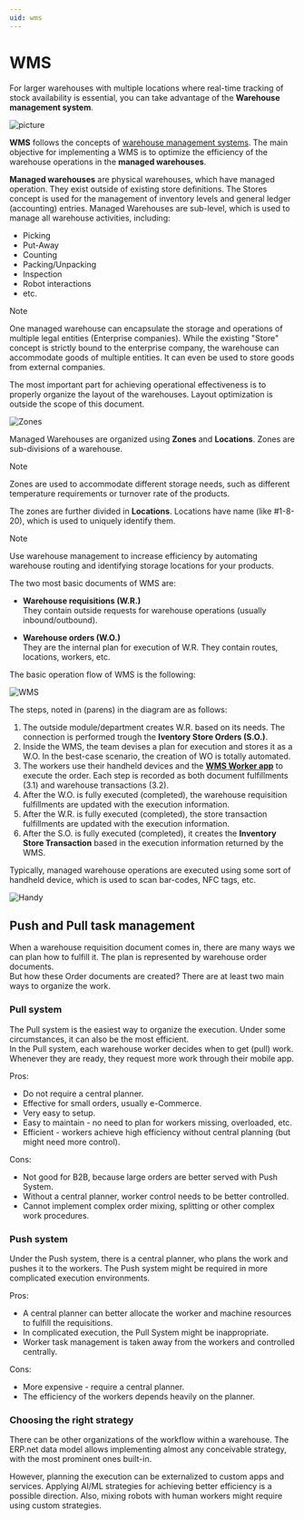 ```yaml
---
uid: wms
---
```


# WMS 

For larger warehouses with multiple locations where real-time tracking of stock availability is essential, you can take advantage of the **Warehouse management system**. 

![picture](pictures/WMS_View_21_02.png)

**WMS** follows the concepts of [warehouse management systems](https://en.wikipedia.org/wiki/Warehouse_management_system). The main objective for implementing a WMS is to optimize the efficiency of the warehouse operations in the **managed warehouses**.

**Managed warehouses** are physical warehouses, which have managed operation. They exist outside of existing store definitions. The Stores concept is used for the management of inventory levels and general ledger (accounting) entries. Managed Warehouses are sub-level, which is used to manage all warehouse activities, including:

- Picking
- Put-Away
- Counting
- Packing/Unpacking
- Inspection
- Robot interactions
- etc.

> [!NOTE]
> One managed warehouse can encapsulate the storage and operations of multiple legal entities (Enterprise companies). While the existing "Store" concept is strictly bound to the enterprise company, the warehouse can accommodate goods of multiple entities. It can even be used to store goods from external companies.

The most important part for achieving operational effectiveness is to properly organize the layout of the warehouses. Layout optimization is outside the scope of this document.

![Zones](pictures/zones.png)

Managed Warehouses are organized using **Zones** and **Locations**. Zones are sub-divisions of a warehouse.

> [!NOTE]
> Zones are used to accommodate different storage needs, such as different temperature requirements or turnover rate of the products.

The zones are further divided in **Locations**. Locations have name (like #1-8-20), which is used to uniquely identify them.

> [!NOTE]
> Use warehouse management to increase efficiency by automating warehouse routing and identifying storage locations for your products.

The two most basic documents of WMS are:

- **Warehouse requisitions (W.R.)** <br>
  They contain outside requests for warehouse operations (usually inbound/outbound).

- **Warehouse orders (W.O.)** <br>
  They are the internal plan for execution of W.R. They contain routes, locations, workers, etc.

The basic operation flow of WMS is the following:

![WMS](pictures/flow.png)

The steps, noted in (parens) in the diagram are as follows:

1. The outside module/department creates W.R. based on its needs. The connection is performed trough the **Iventory Store Orders (S.O.)**.
2. Inside the WMS, the team devises a plan for execution and stores it as a W.O. In the best-case scenario, the creation of WO is totally automated.
3. The workers use their handheld devices and the **[WMS Worker app](xref:wms-worker)** to execute the order. Each step is recorded as both document fulfillments (3.1) and warehouse transactions (3.2).
4. After the W.O. is fully executed (completed), the warehouse requisition fulfillments are updated with the execution information.
5. After the W.R. is fully executed (completed), the store transaction fulfillments are updated with the execution information.
6. After the S.O. is fully executed (completed), it creates the **Inventory Store Transaction** based in the execution information returned by the WMS.

Typically, managed warehouse operations are executed using some sort of handheld device, which is used to scan bar-codes, NFC tags, etc.

![Handy](pictures/handy.png)

## Push and Pull task management

When a warehouse requisition document comes in, there are many ways we can plan how to fulfill it. The plan is represented by warehouse order documents. <br>
But how these Order documents are created? There are at least two main ways to organize the work.

### Pull system

The Pull system is the easiest way to organize the execution. Under some circumstances, it can also be the most efficient.<br>
In the Pull system, each warehouse worker decides when to get (pull) work. Whenever they are ready, they request more work through their mobile app.

Pros:

- Do not require a central planner.
- Effective for small orders, usually e-Commerce.
- Very easy to setup.
- Easy to maintain - no need to plan for workers missing, overloaded, etc.
- Efficient - workers achieve high efficiency without central planning (but might need more control).

Cons:

- Not good for B2B, because large orders are better served with Push System.
- Without a central planner, worker control needs to be better controlled.
- Cannot implement complex order mixing, splitting or other complex work procedures.

### Push system

Under the Push system, there is a central planner, who plans the work and pushes it to the workers. The Push system might be required in more complicated execution environments.

Pros:

- A central planner can better allocate the worker and machine resources to fulfill the requisitions.
- In complicated execution, the Pull System might be inappropriate.
- Worker task management is taken away from the workers and controlled centrally.

Cons:

- More expensive - require a central planner.
- The efficiency of the workers depends heavily on the planner.

### Choosing the right strategy

There can be other organizations of the workflow within a warehouse. The ERP.net data model allows implementing almost any conceivable strategy, with the most prominent ones built-in.

However, planning the execution can be externalized to custom apps and services. Applying AI/ML strategies for achieving better efficiency is a possible direction.
Also, mixing robots with human workers might require using custom strategies.
